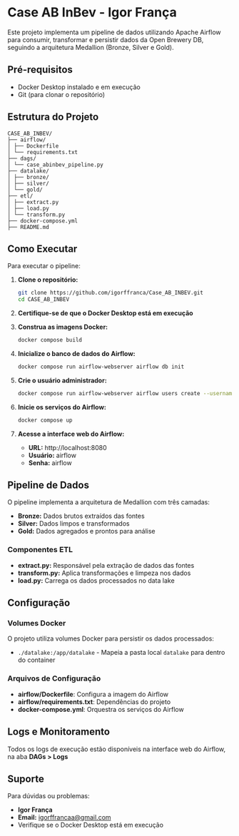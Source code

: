 # Case AB InBev - Igor França

Este projeto implementa um pipeline de dados utilizando Apache Airflow para consumir, transformar e persistir dados da Open Brewery DB, seguindo a arquitetura Medallion (Bronze, Silver e Gold).

## Pré-requisitos

- Docker Desktop instalado e em execução
- Git (para clonar o repositório)

## Estrutura do Projeto

```
CASE_AB_INBEV/
├── airflow/
│ ├── Dockerfile
│ └── requirements.txt
├── dags/
│ └── case_abinbev_pipeline.py
├── datalake/
│ ├── bronze/
│ ├── silver/
│ └── gold/
├── etl/
│ ├── extract.py
│ ├── load.py
│ └── transform.py
├── docker-compose.yml
├── README.md
```

## Como Executar

Para executar o pipeline:

1. **Clone o repositório:**
   ```bash
   git clone https://github.com/igorffranca/Case_AB_INBEV.git
   cd CASE_AB_INBEV
   ```

2. **Certifique-se de que o Docker Desktop está em execução**

3. **Construa as imagens Docker:**
   ```bash
   docker compose build
   ```

4. **Inicialize o banco de dados do Airflow:**
   ```bash
   docker compose run airflow-webserver airflow db init
   ```

5. **Crie o usuário administrador:**
   ```bash
   docker compose run airflow-webserver airflow users create --username airflow --password airflow --firstname Igor --lastname França --role Admin --email igorffrancaa@gmail.com
   ```

6. **Inicie os serviços do Airflow:**
   ```bash
   docker compose up
   ```

7. **Acesse a interface web do Airflow:**
   - **URL:** http://localhost:8080
   - **Usuário:** airflow
   - **Senha:** airflow

## Pipeline de Dados

O pipeline implementa a arquitetura de Medallion com três camadas:

- **Bronze:** Dados brutos extraídos das fontes
- **Silver:** Dados limpos e transformados
- **Gold:** Dados agregados e prontos para análise

### Componentes ETL

- **extract.py:** Responsável pela extração de dados das fontes
- **transform.py:** Aplica transformações e limpeza nos dados
- **load.py:** Carrega os dados processados no data lake

## Configuração

### Volumes Docker

O projeto utiliza volumes Docker para persistir os dados processados:

- `./datalake:/app/datalake` - Mapeia a pasta local `datalake` para dentro do container

### Arquivos de Configuração

- **airflow/Dockerfile**: Configura a imagem do Airflow
- **airflow/requirements.txt**: Dependências do projeto
- **docker-compose.yml**: Orquestra os serviços do Airflow

## Logs e Monitoramento

Todos os logs de execução estão disponíveis na interface web do Airflow, na aba **DAGs > Logs**


## Suporte

Para dúvidas ou problemas:

- **Igor França** 
- **Email:** igorffrancaa@gmail.com
- Verifique se o Docker Desktop está em execução
